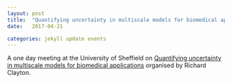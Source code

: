 ```yaml
---
layout: post
title:  "Quantifying uncertainty in multiscale models for biomedical applications"
date:   2017-04-21

categories: jekyll update events
---
```


A one day meeting at the University of Sheffield on [Quantifying uncertainty in multiscale models for biomedical applications](http://www.ccimi.maths.cam.ac.uk/events/quantifying-uncertainty-multiscale-models-biomedical-applications/) organised by Richard Clayton.
